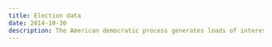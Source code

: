 ```yaml
---
title: Election data
date: 2014-10-30
description: The American democratic process generates loads of interesting data and insights for us to examine.
---
```

